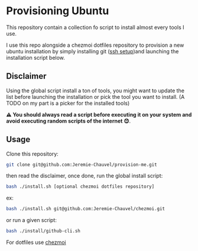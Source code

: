 # Provisioning Ubuntu

This repository contain a collection fo script to install almost every tools I use.

I use this repo alongside a chezmoi dotfiles repository to provision a new ubuntu installation by simply installing git ([ssh setup](https://docs.github.com/en/authentication/connecting-to-github-with-ssh))and launching the installation script below.

## Disclaimer

Using the global script install a ton of tools, you might want to update the list before launching the installation or pick the tool you want to install. (A TODO on my part is a picker for the installed tools)

**⚠ You should always read a script before executing it on your system and avoid executing random scripts of the internet 😊**.

## Usage

Clone this repository:

```bash
git clone git@github.com:Jeremie-Chauvel/provision-me.git
```

then read the disclaimer, once done, run the global install script:

```bash
bash ./install.sh [optional chezmoi dotfiles repository]
```

ex:

```bash
bash ./install.sh git@github.com:Jeremie-Chauvel/chezmoi.git
```

or run a given script:

```bash
bash ./install/github-cli.sh
```

For dotfiles use [chezmoi](https://www.chezmoi.io/)
